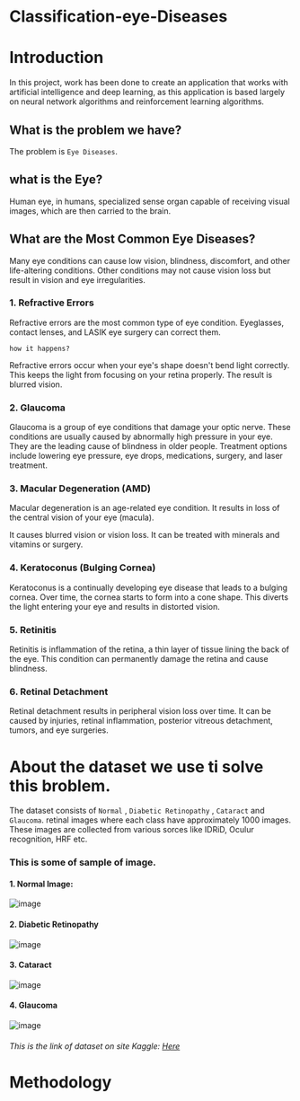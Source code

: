 # Classification-eye-Diseases
# Introduction
In this project, work has been done to create an application that works with artificial intelligence and deep learning,
as this application is based largely on neural network algorithms and reinforcement learning algorithms.

## What is the problem we have? 
The problem is `Eye Diseases`.
## what is the Eye?
Human eye, in humans, specialized sense organ capable of receiving visual images, which are then carried to the brain.

## What are the Most Common Eye Diseases?
Many eye conditions can cause low vision, blindness, discomfort, and other life-altering conditions. 
Other conditions may not cause vision loss but result in vision and eye irregularities. 

### 1. Refractive Errors
Refractive errors are the most common type of eye condition. Eyeglasses, contact lenses, and LASIK eye surgery can correct them.

`how it happens?`

Refractive errors occur when your eye's shape doesn't bend light correctly. 
This keeps the light from focusing on your retina properly. The result is blurred vision.

### 2. Glaucoma

Glaucoma is a group of eye conditions that damage your optic nerve.
These conditions are usually caused by abnormally high pressure in your eye. They are the leading cause of blindness in older people.
Treatment options include lowering eye pressure, eye drops, medications, surgery, and laser treatment.

### 3. Macular Degeneration (AMD)
Macular degeneration is an age-related eye condition. It results in loss of the central vision of your eye (macula).

It causes blurred vision or vision loss. It can be treated with minerals and vitamins or surgery.

### 4. Keratoconus (Bulging Cornea)
Keratoconus is a continually developing eye disease that leads to a bulging cornea. Over time, the cornea starts to form into a cone shape. This diverts the light entering your eye and results in distorted vision.

### 5. Retinitis
Retinitis is inflammation of the retina, a thin layer of tissue lining the back of the eye. 
This condition can permanently damage the retina and cause blindness.

### 6. Retinal Detachment
Retinal detachment results in peripheral vision loss over time. It can be caused by injuries, 
retinal inflammation, posterior vitreous detachment, tumors, and eye surgeries.

# About the dataset we use ti solve this broblem.

The dataset consists of `Normal` , `Diabetic Retinopathy` , `Cataract` and `Glaucoma`.
retinal images where each class have approximately 1000 images. These images are collected from various sorces like IDRiD, Oculur recognition, HRF etc.
 
 ### This is some of sample of image.
 
 #### 1. Normal Image: 
 ![image](https://user-images.githubusercontent.com/66233001/213201392-bb0b3f72-6588-455b-bf7c-90190fc554a4.png)

 #### 2. Diabetic Retinopathy
 ![image](https://user-images.githubusercontent.com/66233001/213201561-cbcd687d-f47c-4edc-8f3a-d38cd37c6a88.png)
 #### 3. Cataract
 ![image](https://user-images.githubusercontent.com/66233001/213201674-1f96812e-11d4-40cf-981d-fdce52a11422.png)
#### 4. Glaucoma
![image](https://user-images.githubusercontent.com/66233001/213201824-58bcae68-45df-49c5-817a-a96164501f04.png)

###### This is the link of dataset on site Kaggle: [Here](https://www.kaggle.com/datasets/gunavenkatdoddi/eye-diseases-classification)

# Methodology

 
 

